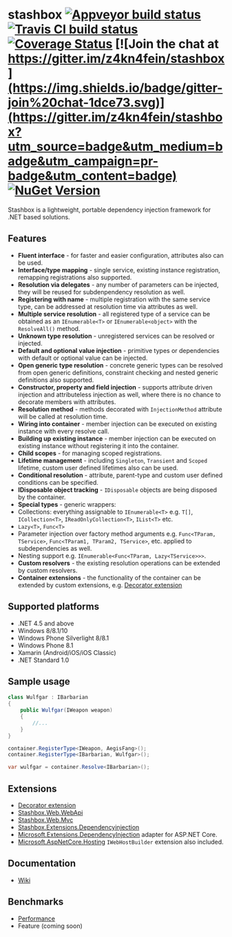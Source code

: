 # stashbox [![Appveyor build status](https://img.shields.io/appveyor/ci/pcsajtai/stashbox/master.svg?label=appveyor)](https://ci.appveyor.com/project/pcsajtai/stashbox/branch/master) [![Travis CI build status](https://img.shields.io/travis/z4kn4fein/stashbox/master.svg?label=travis-ci)](https://travis-ci.org/z4kn4fein/stashbox) [![Coverage Status](https://coveralls.io/repos/github/z4kn4fein/stashbox/badge.svg?branch=master)](https://coveralls.io/github/z4kn4fein/stashbox?branch=master) [![Join the chat at https://gitter.im/z4kn4fein/stashbox](https://img.shields.io/badge/gitter-join%20chat-1dce73.svg)](https://gitter.im/z4kn4fein/stashbox?utm_source=badge&utm_medium=badge&utm_campaign=pr-badge&utm_content=badge) [![NuGet Version](https://buildstats.info/nuget/Stashbox)](https://www.nuget.org/packages/Stashbox/)

Stashbox is a lightweight, portable dependency injection framework for .NET based solutions.

## Features

 - **Fluent interface** - for faster and easier configuration, attributes also can be used.
 - **Interface/type mapping** - single service, existing instance registration, remapping registrations also supported.
 - **Resolution via delegates** - any number of parameters can be injected, they will be reused for subdenpendency resolution as well.
 - **Registering with name** - multiple registration with the same service type, can be addressed at resolution time via attributes as well.
 - **Multiple service resolution** - all registered type of a service can be obtained as an `IEnumerable<T>` or `IEnumerable<object>` with the `ResolveAll()` method.
 - **Unknown type resolution** - unregistered services can be resolved or injected.
 - **Default and optional value injection** - primitive types or dependencies with default or optional value can be injected.
 - **Open generic type resolution** - concrete generic types can be resolved from open generic definitions, constraint checking and nested generic definitions also supported.
 - **Constructor, property and field injection** - supports attribute driven injection and attributeless injection as well, where there is no chance to decorate members with attributes.
 - **Resolution method** - methods decorated with `InjectionMethod` attribute will be called at resolution time.
 - **Wiring into container** - member injection can be executed on existing instance with every resolve call.
 - **Building up existing instance** - member injection can be executed on existing instance without registering it into the container.
 - **Child scopes** - for managing scoped registrations.
 - **Lifetime management** - including `Singleton`, `Transient` and `Scoped` lifetime, custom user defined lifetimes also can be used.
 - **Conditional resolution** - attribute, parent-type and custom user defined conditions can be specified.
 - **IDisposable object tracking** - `IDisposable` objects are being disposed by the container.
 - **Special types** - generic wrappers:
  - Collections: everything assignable to `IEnumerable<T>` e.g. `T[]`, `ICollection<T>`, `IReadOnlyCollection<T>`, `IList<T>` etc.
  - `Lazy<T>`, `Func<T>`
  - Parameter injection over factory method arguments e.g. `Func<TParam, TService>`, `Func<TParam1, TParam2, TService>`, etc. applied to subdependencies as well.
  - Nesting support e.g. `IEnumerable<Func<TParam, Lazy<TService>>>`.
 - **Custom resolvers** - the existing resolution operations can be extended by custom resolvers.
 - **Container extensions** - the functionality of the container can be extended by custom extensions, e.g. [Decorator extension](https://github.com/z4kn4fein/stashbox-decoratorextension)

## Supported platforms

 - .NET 4.5 and above
 - Windows 8/8.1/10
 - Windows Phone Silverlight 8/8.1
 - Windows Phone 8.1
 - Xamarin (Android/iOS/iOS Classic)
 - .NET Standard 1.0

## Sample usage
```c#
class Wulfgar : IBarbarian
{
    public Wulfgar(IWeapon weapon)
    {
        //...
    }
}

container.RegisterType<IWeapon, AegisFang>();
container.RegisterType<IBarbarian, Wulfgar>();

var wulfgar = container.Resolve<IBarbarian>();
```
## Extensions
 - [Decorator extension](https://github.com/z4kn4fein/stashbox-decoratorextension)
 - [Stashbox.Web.WebApi](https://github.com/z4kn4fein/stashbox-web-webapi)
 - [Stashbox.Web.Mvc](https://github.com/z4kn4fein/stashbox-web-mvc)
 - [Stashbox.Extensions.Dependencyinjection](https://github.com/z4kn4fein/stashbox-extensions-dependencyinjection)
  - [Microsoft.Extensions.DependencyInjection](https://github.com/aspnet/DependencyInjection) adapter for ASP.NET Core.
  - [Microsoft.AspNetCore.Hosting](https://github.com/aspnet/Hosting) `IWebHostBuilder` extension also included.

## Documentation
 - [Wiki](https://github.com/z4kn4fein/stashbox/wiki)
 
## Benchmarks
 - [Performance](http://www.palmmedia.de/blog/2011/8/30/ioc-container-benchmark-performance-comparison)
 - Feature (coming soon)
